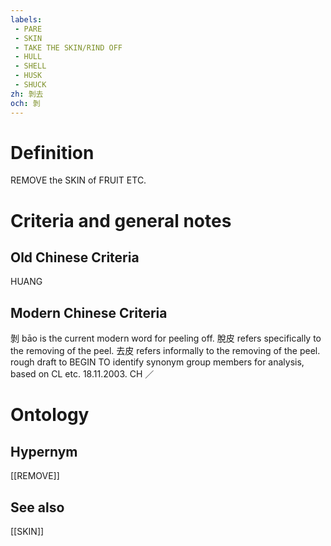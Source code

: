 ```yaml
---
labels: 
 - PARE
 - SKIN
 - TAKE THE SKIN/RIND OFF
 - HULL
 - SHELL
 - HUSK
 - SHUCK
zh: 剝去
och: 剝
---
```


# Definition
REMOVE the SKIN of FRUIT ETC.
# Criteria and general notes
## Old Chinese Criteria
HUANG
## Modern Chinese Criteria
剝 bāo is the current modern word for peeling off.
脫皮 refers specifically to the removing of the peel.
去皮 refers informally to the removing of the peel.
rough draft to BEGIN TO identify synonym group members for analysis, based on CL etc. 18.11.2003. CH ／
# Ontology

## Hypernym
[[REMOVE]]
## See also
[[SKIN]]